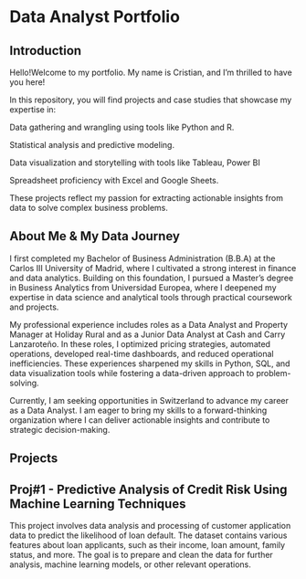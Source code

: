 # Data Analyst Portfolio

## Introduction

Hello!Welcome to my portfolio. My name is Cristian, and I’m thrilled to have you here!

In this repository, you will find projects and case studies that showcase my expertise in:

Data gathering and wrangling using tools like Python and R.

Statistical analysis and predictive modeling.

Data visualization and storytelling with tools like Tableau, Power BI

Spreadsheet proficiency with Excel and Google Sheets.

These projects reflect my passion for extracting actionable insights from data to solve complex business problems.

## About Me & My Data Journey

I first completed my Bachelor of Business Administration (B.B.A) at the Carlos III University of Madrid, where I cultivated a strong interest in finance and data analytics. Building on this foundation, I pursued a Master’s degree in Business Analytics from Universidad Europea, where I deepened my expertise in data science and analytical tools through practical coursework and projects.

My professional experience includes roles as a Data Analyst and Property Manager at Holiday Rural and as a Junior Data Analyst at Cash and Carry Lanzaroteño. In these roles, I optimized pricing strategies, automated operations, developed real-time dashboards, and reduced operational inefficiencies. These experiences sharpened my skills in Python, SQL, and data visualization tools while fostering a data-driven approach to problem-solving.

Currently, I am seeking opportunities in Switzerland to advance my career as a Data Analyst. I am eager to bring my skills to a forward-thinking organization where I can deliver actionable insights and contribute to strategic decision-making.

## Projects

## Proj#1 - Predictive Analysis of Credit Risk Using Machine Learning Techniques

This project involves data analysis and processing of customer application data to predict the likelihood of loan default. The dataset contains various features about loan applicants, such as their income, loan amount, family status, and more. The goal is to prepare and clean the data for further analysis, machine learning models, or other relevant operations.
